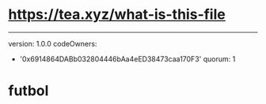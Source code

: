 # https://tea.xyz/what-is-this-file
---
version: 1.0.0
codeOwners:
  - '0x6914864DABb032804446bAa4eED38473caa170F3'
quorum: 1
# futbol
